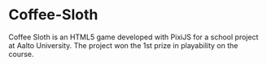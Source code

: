 Coffee-Sloth
============
Coffee Sloth is an HTML5 game developed with PixiJS for a school project at Aalto University.
The project won the 1st prize in playability on the course.
